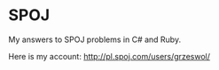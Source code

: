 SPOJ
====

My answers to SPOJ problems in C# and Ruby.

Here is my account:
http://pl.spoj.com/users/grzeswol/
